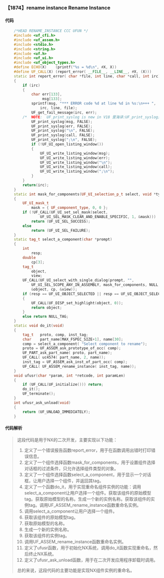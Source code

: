 ### 【1874】rename instance Rename Instance

#### 代码

```cpp
    /*HEAD RENAME_INSTANCE CCC UFUN */  
    #include <uf_cfi.h>  
    #include <uf_assem.h>  
    #include <stdio.h>  
    #include <string.h>  
    #include <uf.h>  
    #include <uf_ui.h>  
    #include <uf_object_types.h>  
    #define ECHO(X)    (printf("%s = %d\n", #X, X))  
    #define UF_CALL(X) (report_error( __FILE__, __LINE__, #X, (X)))  
    static int report_error( char *file, int line, char *call, int irc)  
    {  
        if (irc)  
        {  
            char err[133],  
                 msg[133];  
            sprintf(msg, "*** ERROR code %d at line %d in %s:\n+++ ",  
                irc, line, file);  
            UF_get_fail_message(irc, err);  
        /*  NOTE:  UF_print_syslog is new in V18 里海译:UF_print_syslog是V18版本新增的功能。 */  
            UF_print_syslog(msg, FALSE);  
            UF_print_syslog(err, FALSE);  
            UF_print_syslog("\n", FALSE);  
            UF_print_syslog(call, FALSE);  
            UF_print_syslog(";\n", FALSE);  
            if (!UF_UI_open_listing_window())  
            {  
                UF_UI_write_listing_window(msg);  
                UF_UI_write_listing_window(err);  
                UF_UI_write_listing_window("\n");  
                UF_UI_write_listing_window(call);  
                UF_UI_write_listing_window(";\n");  
            }  
        }  
        return(irc);  
    }  
    static int mask_for_components(UF_UI_selection_p_t select, void *type)  
    {  
        UF_UI_mask_t  
            mask = { UF_component_type, 0, 0 };  
        if (!UF_CALL(UF_UI_set_sel_mask(select,  
                UF_UI_SEL_MASK_CLEAR_AND_ENABLE_SPECIFIC, 1, &mask)))  
            return (UF_UI_SEL_SUCCESS);  
        else  
            return (UF_UI_SEL_FAILURE);  
    }  
    static tag_t select_a_component(char *prompt)  
    {  
        int  
            resp;  
        double  
            cp[3];  
        tag_t  
            object,  
            view;  
        UF_CALL(UF_UI_select_with_single_dialog(prompt, "",  
            UF_UI_SEL_SCOPE_ANY_IN_ASSEMBLY, mask_for_components, NULL, &resp,  
            &object, cp, &view));  
        if (resp == UF_UI_OBJECT_SELECTED || resp == UF_UI_OBJECT_SELECTED_BY_NAME)  
        {  
            UF_CALL(UF_DISP_set_highlight(object, 0));  
            return object;  
        }  
        else return NULL_TAG;  
    }  
    static void do_it(void)  
    {  
        tag_t   proto, comp, inst_tag;  
        char    part_name[MAX_FSPEC_SIZE+1], name[30];  
        comp = select_a_component( "Select component to rename");  
        proto = UF_ASSEM_ask_prototype_of_occ( comp);  
        UF_PART_ask_part_name( proto, part_name);  
        UF_CALL( uc4574( part_name, 2, name));  
        inst_tag = UF_ASSEM_ask_inst_of_part_occ( comp);  
        UF_CALL( UF_ASSEM_rename_instance( inst_tag, name));  
    }  
    void ufusr(char *param, int *retcode, int paramLen)  
    {  
        if (UF_CALL(UF_initialize())) return;  
        do_it();  
        UF_terminate();  
    }  
    int ufusr_ask_unload(void)  
    {  
        return (UF_UNLOAD_IMMEDIATELY);  
    }

```

#### 代码解析

> 这段代码是用于NX的二次开发，主要实现以下功能：
>
> 1. 定义了一个错误报告函数report_error，用于在函数调用出错时打印错误信息。
> 2. 定义了一个组件选择函数mask_for_components，用于设置组件选择对话框的过滤条件，只允许选择组件类型的对象。
> 3. 定义了一个组件选择函数select_a_component，用于显示一个对话框，让用户选择一个组件，并返回其tag。
> 4. 定义了一个函数do_it，用于实现重命名组件实例的功能：调用select_a_component让用户选择一个组件。获取该组件的原始模型tag。获取原始模型的名称。生成一个新的实例名称。获取该组件的实例tag。调用UF_ASSEM_rename_instance函数重命名实例。
> 5. 调用select_a_component让用户选择一个组件。
> 6. 获取该组件的原始模型tag。
> 7. 获取原始模型的名称。
> 8. 生成一个新的实例名称。
> 9. 获取该组件的实例tag。
> 10. 调用UF_ASSEM_rename_instance函数重命名实例。
> 11. 定义了ufusr函数，用于初始化NX系统，调用do_it函数实现重命名，然后终止NX系统。
> 12. 定义了ufusr_ask_unload函数，用于在二次开发应用程序卸载时调用。
>
> 总的来说，这段代码的主要功能是实现NX组件实例的重命名。
>
